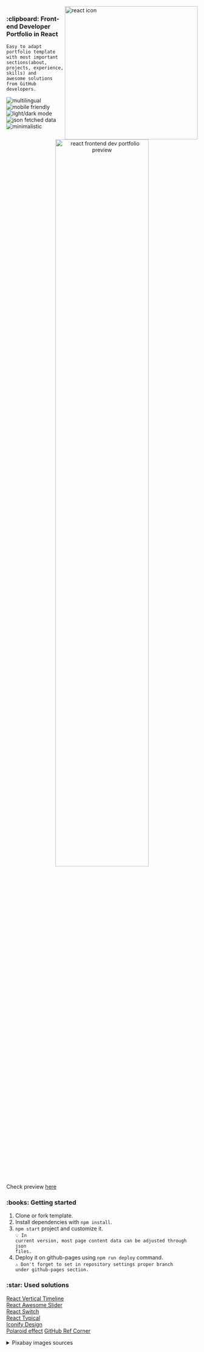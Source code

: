<img height="350" align="right" src="https://github.com/Dorota1997/react-frontend-dev-portfolio/blob/images/images/mobile-demo.gif" alt="react icon"/>
<h3>:clipboard: Front-end Developer Portfolio in React</h3>

```
Easy to adapt portfolio template with most important
sections(about, projects, experience, skills) and 
awesome solutions from GitHub developers.
```
<img src="https://img.shields.io/badge/-multilingual-blue" alt="multilingual"/> &nbsp; <img src="https://img.shields.io/badge/-mobile friendly-blue" alt="mobile friendly"/> &nbsp; <img src="https://img.shields.io/badge/-light/dark mode-blue" alt="light/dark mode"/> &nbsp; <img src="https://img.shields.io/badge/-json fetched data-blue" alt="json fetched data"/> &nbsp; <img src="https://img.shields.io/badge/-minimalistic-blue" alt="minimalistic"/>

<p align="center">
<img width="70%" src="https://github.com/Dorota1997/react-frontend-dev-portfolio/blob/images/images/react_portfolio_about.png" alt="react frontend dev portfolio preview"/>
</p>

Check preview <a href="https://dorota1997.github.io">here</a>
 
<h3>:books: Getting started</h3>

1. Clone or fork template.
2. Install dependencies with `npm install`.
3. `npm start` project and customize it. <br/>
<code>💡 In current version, most page content data can be adjusted through json files.</code>
4. Deploy it on github-pages using `npm run deploy` command. <br/>
<code>⚠️ Don't forget to set in repository settings proper branch under github-pages section.</code>

<h3>:star: Used solutions</h3>

<a href="https://github.com/stephane-monnot/react-vertical-timeline">React Vertical Timeline</a> <br/>
<a href="https://github.com/rcaferati/react-awesome-slider">React Awesome Slider</a> <br/>
<a href="https://github.com/markusenglund/react-switch">React Switch</a> <br/>
<a href="https://github.com/catalinmiron/react-typical">React Typical</a> <br/>
<a href="https://iconify.design/icon-sets/?query=angular">Iconify Design</a> <br/>
<a href="https://www.w3docs.com/snippets/css/how-to-create-polaroid-image-with-css.html#">Polaroid effect</a>
<a href="https://tholman.com/github-corners/">GitHub Ref Corner</a>

<details>
<summary>Pixabay images sources</summary>
 <a href="https://pixabay.com/photos/people-woman-girl-clothing-eye-2563491/">p1</a>, <a href="https://pixabay.com/photos/dog-puppy-sharpei-petit-animal-1865712/">p2</a>, <a href="https://pixabay.com/photos/night-camera-photographer-photo-1927265/">p3</a>, <a href="https://pixabay.com/photos/road-forest-season-autumn-fall-1072823/">p4</a>, <a href="https://pixabay.com/photos/neuschwanstein-castle-bavaria-701732/">p5</a>, <a href="https://pixabay.com/photos/hohenschwangau-alps-alpsee-bavaria-532864/">p6</a>
</details>
